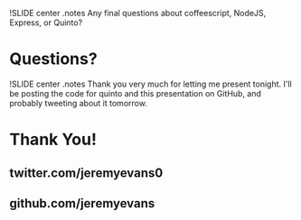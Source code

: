 !SLIDE center 
.notes Any final questions about coffeescript, NodeJS, Express, or Quinto?

# Questions?

!SLIDE center 
.notes Thank you very much for letting me present tonight.  I'll be posting the code for quinto and this presentation on GitHub, and probably tweeting about it tomorrow.

# Thank You!

## twitter.com/jeremyevans0
## github.com/jeremyevans
